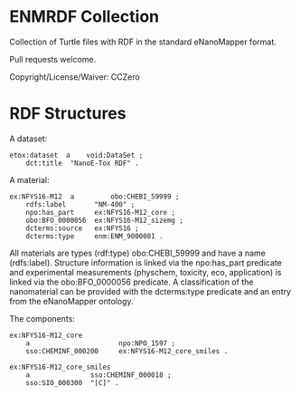 ENMRDF Collection
=================

Collection of Turtle files with RDF in the standard eNanoMapper format.

Pull requests welcome.

Copyright/License/Waiver: CCZero


RDF Structures
==============

A dataset:

    etox:dataset  a    void:DataSet ;
        dct:title  "NanoE-Tox RDF" .

A material:

    ex:NFYS16-M12  a         obo:CHEBI_59999 ;
        rdfs:label       "NM-400" ;
        npo:has_part     ex:NFYS16-M12_core ;
        obo:BFO_0000056  ex:NFYS16-M12_sizemg ;
        dcterms:source   ex:NFYS16 ;
        dcterms:type     enm:ENM_9000081 .

All materials are types (rdf:type) obo:CHEBI_59999 and have a name (rdfs:label).
Structure information is linked via the npo:has_part predicate and experimental
measurements (physchem, toxicity, eco, application) is linked via the
obo:BFO_0000056 predicate. A classification of the nanomaterial can be provided
with the dcterms:type predicate and an entry from the eNanoMapper ontology.

The components:

    ex:NFYS16-M12_core
        a                      npo:NPO_1597 ;
        sso:CHEMINF_000200     ex:NFYS16-M12_core_smiles .

    ex:NFYS16-M12_core_smiles
        a               sso:CHEMINF_000018 ;
        sso:SIO_000300  "[C]" .
